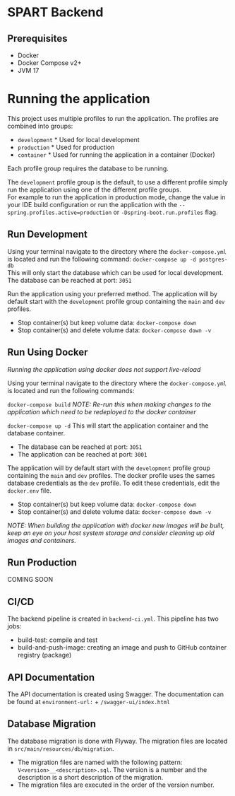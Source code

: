 # SPART Backend

## Prerequisites
- Docker
- Docker Compose v2+
- JVM 17


# Running the application
This project uses multiple profiles to run the application. The profiles are combined into groups:
- `development` * Used for local development
- `production` * Used for production
- `container` * Used for running the application in a container (Docker)

Each profile group requires the database to be running.

The `development` profile group is the default, to use a different profile simply run the application using one of the different profile groups. \
For example to run the application in production mode, change the value in your IDE build configuration or run the application with the `--spring.profiles.active=production` or `-Dspring-boot.run.profiles` flag.


## Run Development
Using your terminal navigate to the directory where the `docker-compose.yml` is located and run the following command:
````docker-compose up -d postgres-db```` \
This will only start the database which can be used for local development. \
The database can be reached at port: `3051`

Run the application using your preferred method. The application will by default start with the `development` profile group containing the `main` and `dev` profiles.

- Stop container(s) but keep volume data: ```docker-compose down```
- Stop container(s) and delete volume data: ```docker-compose down -v```


## Run Using Docker
*Running the application using docker does not support live-reload*

Using your terminal navigate to the directory where the `docker-compose.yml` is located and run the following commands:

````docker-compose build````
*NOTE: Re-run this when making changes to the application which need to be redeployed to the docker container*

````docker-compose up -d````
This will start the application  container and the database container.
- The database can be reached at port: `3051`
- The application can be reached at port: `3001`

The application will by default start with the `development` profile group containing the `main` and `dev` profiles. The docker profile uses the sames database
credentials as the `dev` profile. To edit these credentials, edit the `docker.env` file.

- Stop container(s) but keep volume data: ```docker-compose down```
- Stop container(s) and delete volume data: ```docker-compose down -v```

*NOTE: When building the application with docker new images will be built, keep an eye on your host system storage and
consider cleaning up old images and containers.*


## Run Production 
COMING SOON


## CI/CD 

The backend pipeline is created in `backend-ci.yml`. This pipeline has two jobs:
- build-test: compile and test
- build-and-push-image: creating an image and push to GitHub container registry (package)


## API Documentation
The API documentation is created using Swagger.
The documentation can be found at `environment-url:` + `/swagger-ui/index.html`

## Database Migration
The database migration is done with Flyway. The migration files are located in `src/main/resources/db/migration`.
- The migration files are named with the following pattern: `V<version>__<description>.sql`. The version is a number and the description is a short description of the migration.
- The migration files are executed in the order of the version number.
